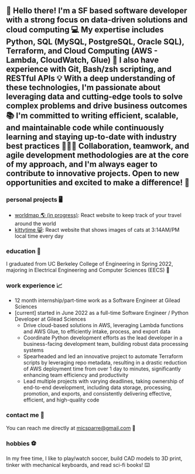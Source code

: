 ## 👋 Hello there! I'm a SF based software developer with a strong focus on data-driven solutions and cloud computing 💻 My expertise includes Python, SQL (MySQL, PostgreSQL, Oracle SQL), Terraform, and Cloud Computing (AWS - Lambda, CloudWatch, Glue) 🚀 I also have experience with Git, Bash/zsh scripting, and RESTful APIs 💡 With a deep understanding of these technologies, I'm passionate about leveraging data and cutting-edge tools to solve complex problems and drive business outcomes 📚 I'm committed to writing efficient, scalable, and maintainable code while continuously learning and staying up-to-date with industry best practices 🧑🏼‍💻 Collaboration, teamwork, and agile development methodologies are at the core of my approach, and I'm always eager to contribute to innovative projects. Open to new opportunities and excited to make a difference! 🫶

### personal projects 🖥️

- [worldmap 🌎 (in progress)](github.com/micsparre/worldmap): React website to keep track of your travel around the world
- [kittytime 😸](github.com/micsparre/kittytime): React website that shows images of cats at 3:14AM/PM local time every day

### education 📖

I graduated from UC Berkeley College of Engineering in Spring 2022, majoring in Electrical Engineering and Computer Sciences (EECS) 🐻

### work experience 📈

- 12 month internship/part-time work as a Software Engineer at Gilead Sciences
- [current] started in June 2022 as a full-time Software Engineer / Python Developer at Gilead Sciences
  - Drive cloud-based solutions in AWS, leveraging Lambda functions and AWS Glue, to efficiently intake, process, and export data
  - Coordinate Python development efforts as the lead developer in a business-facing development team, building robust data processing systems
  - Spearheaded and led an innovative project to automate Terraform scripts by leveraging repo metadata, resulting in a drastic reduction of AWS deployment time from over 1 day to minutes, significantly enhancing team efficiency and productivity
  - Lead multiple projects with varying deadlines, taking ownership of end-to-end development, including data storage, processing, promotion, and exports, and consistently delivering effective, efficient, and high-quality code
  
### contact me 📲

You can reach me directly at micsparre@gmail.com 📧

### hobbies ⚽️

In my free time, I like to play/watch soccer, build CAD models to 3D print, tinker with mechanical keyboards, and read sci-fi books! ⌨️
